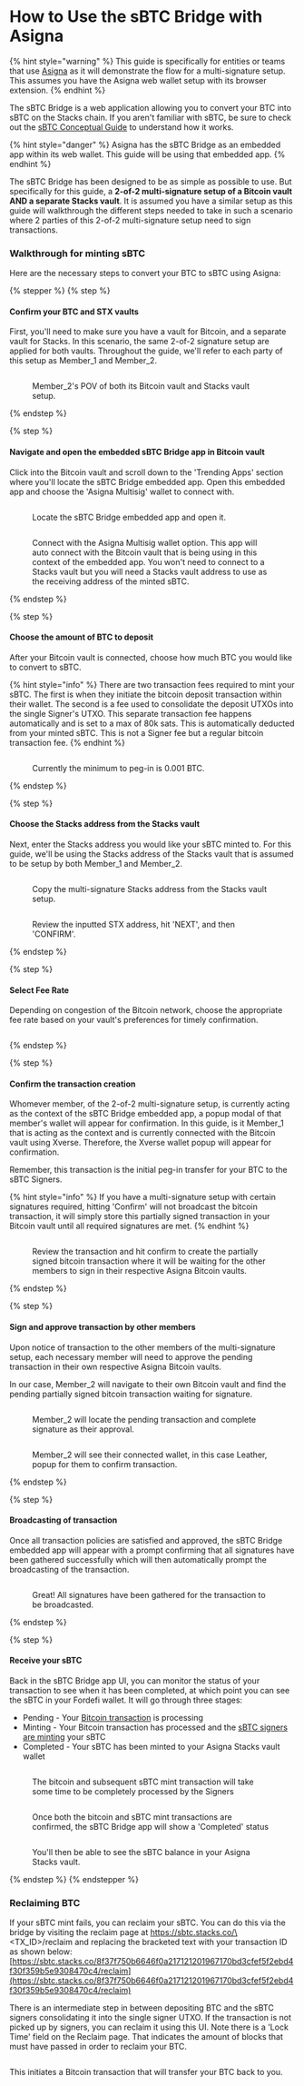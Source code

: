 # How to Use the sBTC Bridge with Asigna

{% hint style="warning" %}
This guide is specifically for entities or teams that use [Asigna](https://www.asigna.io/) as it will demonstrate the flow for a multi-signature setup. This assumes you have the Asigna web wallet setup with its browser extension.
{% endhint %}

The sBTC Bridge is a web application allowing you to convert your BTC into sBTC on the Stacks chain. If you aren't familiar with sBTC, be sure to check out the [sBTC Conceptual Guide](https://app.gitbook.com/s/H74xqoobupBWwBsVMJhK/sbtc) to understand how it works.

{% hint style="danger" %}
Asigna has the sBTC Bridge as an embedded app within its web wallet. This guide will be using that embedded app.
{% endhint %}

The sBTC Bridge has been designed to be as simple as possible to use. But specifically for this guide, a **2-of-2 multi-signature setup of a Bitcoin vault AND a separate Stacks vault**. It is assumed you have a similar setup as this guide will walkthrough the different steps needed to take in such a scenario where 2 parties of this 2-of-2 multi-signature setup need to sign transactions.

### Walkthrough for minting sBTC

Here are the necessary steps to convert your BTC to sBTC using Asigna:

{% stepper %}
{% step %}
#### Confirm your BTC and STX vaults

First, you'll need to make sure you have a vault for Bitcoin, and a separate vault for Stacks. In this scenario, the same 2-of-2 signature setup are applied for both vaults. Throughout the guide, we'll refer to each party of this setup as Member\_1 and Member\_2.

<div data-with-frame="true"><figure><img src="../.gitbook/assets/Group 316124779.png" alt=""><figcaption><p>Member_2's POV of both its Bitcoin vault and Stacks vault setup.</p></figcaption></figure></div>
{% endstep %}

{% step %}
#### Navigate and open the embedded sBTC Bridge app in Bitcoin vault

Click into the Bitcoin vault and scroll down to the 'Trending Apps' section where you'll locate the sBTC Bridge embedded app. Open this embedded app and choose the 'Asigna Multisig' wallet to connect with.

<div data-with-frame="true"><figure><img src="../.gitbook/assets/image 33 (1).png" alt=""><figcaption><p>Locate the sBTC Bridge embedded app and open it.</p></figcaption></figure></div>

<div data-with-frame="true"><figure><img src="../.gitbook/assets/image 35.png" alt=""><figcaption><p>Connect with the Asigna Multisig wallet option. This app will auto connect with the Bitcoin vault that is being using in this context of the embedded app. You won't need to connect to a Stacks vault but you will need a Stacks vault address to use as the receiving address of the minted sBTC.</p></figcaption></figure></div>
{% endstep %}

{% step %}
#### Choose the amount of BTC to deposit

After your Bitcoin vault is connected, choose how much BTC you would like to convert to sBTC.

{% hint style="info" %}
There are two transaction fees required to mint your sBTC. The first is when they initiate the bitcoin deposit transaction within their wallet. The second is a fee used to consolidate the deposit UTXOs into the single Signer's UTXO. This separate transaction fee happens automatically and is set to a max of 80k sats. This is automatically deducted from your minted sBTC. This is not a Signer fee but a regular bitcoin transaction fee.
{% endhint %}

<div data-with-frame="true"><figure><img src="../.gitbook/assets/image 36.png" alt=""><figcaption><p>Currently the minimum to peg-in is 0.001 BTC.</p></figcaption></figure></div>
{% endstep %}

{% step %}
#### Choose the Stacks address from the Stacks vault

Next, enter the Stacks address you would like your sBTC minted to. For this guide, we'll be using the Stacks address of the Stacks vault that is assumed to be setup by both Member\_1 and Member\_2.

<div data-with-frame="true"><figure><img src="../.gitbook/assets/image 37.png" alt=""><figcaption><p>Copy the multi-signature Stacks address from the Stacks vault setup.</p></figcaption></figure></div>

<div data-with-frame="true"><figure><img src="../.gitbook/assets/image 38.png" alt=""><figcaption><p>Review the inputted STX address, hit 'NEXT', and then 'CONFIRM'.</p></figcaption></figure></div>
{% endstep %}

{% step %}
#### Select Fee Rate

Depending on congestion of the Bitcoin network, choose the appropriate fee rate based on your vault's preferences for timely confirmation.

<div data-with-frame="true"><figure><img src="../.gitbook/assets/Group 316124780.png" alt=""><figcaption></figcaption></figure></div>
{% endstep %}

{% step %}
#### Confirm the transaction creation

Whomever member, of the 2-of-2 multi-signature setup, is currently acting as the context of the sBTC Bridge embedded app, a popup modal of that member's wallet will appear for confirmation. In this guide, is it Member\_1 that is acting as the context and is currently connected with the Bitcoin vault using Xverse. Therefore, the Xverse wallet popup will appear for confirmation.

Remember, this transaction is the initial peg-in transfer for your BTC to the sBTC Signers.

{% hint style="info" %}
If you have a multi-signature setup with certain signatures required, hitting 'Confirm' will not broadcast the bitcoin transaction, it will simply store this partially signed transaction in your Bitcoin vault until all required signatures are met.
{% endhint %}

<div data-with-frame="true"><figure><img src="../.gitbook/assets/Group 316124780 (1).png" alt=""><figcaption><p>Review the transaction and hit confirm to create the partially signed bitcoin transaction where it will be waiting for the other members to sign in their respective Asigna Bitcoin vaults.</p></figcaption></figure></div>
{% endstep %}

{% step %}
#### Sign and approve transaction by other members

Upon notice of transaction to the other members of the multi-signature setup, each necessary member will need to approve the pending transaction in their own respective Asigna Bitcoin vaults.

In our case, Member\_2 will navigate to their own Bitcoin vault and find the pending partially signed bitcoin transaction waiting for signature.

<div data-with-frame="true"><figure><img src="../.gitbook/assets/image 42 (1).png" alt=""><figcaption><p>Member_2 will locate the pending transaction and complete signature as their approval.</p></figcaption></figure></div>

<div data-with-frame="true"><figure><img src="../.gitbook/assets/image 43 (1).png" alt=""><figcaption><p>Member_2 will see their connected wallet, in this case Leather, popup for them to confirm transaction.</p></figcaption></figure></div>
{% endstep %}

{% step %}
#### Broadcasting of transaction

Once all transaction policies are satisfied and approved, the sBTC Bridge embedded app will appear with a prompt confirming that all signatures have been gathered successfully which will then automatically prompt the broadcasting of the transaction.

<div data-with-frame="true"><figure><img src="../.gitbook/assets/image 44.png" alt=""><figcaption><p>Great! All signatures have been gathered for the transaction to be broadcasted.</p></figcaption></figure></div>
{% endstep %}

{% step %}
#### Receive your sBTC

Back in the sBTC Bridge app UI, you can monitor the status of your transaction to see when it has been completed, at which point you can see the sBTC in your Fordefi wallet. It will go through three stages:

* Pending - Your [Bitcoin transaction](https://mempool.space/tx/838ebd2c78091ca805ff00c2a2182d2e9c652bd9b43ef286c3af33d1a414f587) is processing
* Minting - Your Bitcoin transaction has processed and the [sBTC signers are minting](https://explorer.hiro.so/txid/fef3dd3f6d4e6c89f3482fdec3816822261f29739ee81d1af6deb01d11e43961?chain=mainnet) your sBTC
* Completed - Your sBTC has been minted to your Asigna Stacks vault wallet

<div data-with-frame="true"><figure><img src="../.gitbook/assets/image 45 (1).png" alt=""><figcaption><p>The bitcoin and subsequent sBTC mint transaction will take some time to be completely processed by the Signers</p></figcaption></figure></div>

<div data-with-frame="true"><figure><img src="../.gitbook/assets/image 46.png" alt=""><figcaption><p>Once both the bitcoin and sBTC mint transactions are confirmed, the sBTC Bridge app will show a 'Completed' status</p></figcaption></figure></div>

<div data-with-frame="true"><figure><img src="../.gitbook/assets/image 47.png" alt=""><figcaption><p>You'll then be able to see the sBTC balance in your Asigna Stacks vault.</p></figcaption></figure></div>
{% endstep %}
{% endstepper %}

### Reclaiming BTC

If your sBTC mint fails, you can reclaim your sBTC. You can do this via the bridge by visiting the reclaim page at https://sbtc.stacks.co/\<TX\_ID>/reclaim and replacing the bracketed text with your transaction ID as shown below:\
[https://sbtc.stacks.co/8f37f750b6646f0a217121201967170bd3cfef5f2ebd4f30f359b5e9308470c4/reclaim](https://sbtc.stacks.co/8f37f750b6646f0a217121201967170bd3cfef5f2ebd4f30f359b5e9308470c4/reclaim)

There is an intermediate step in between depositing BTC and the sBTC signers consolidating it into the single signer UTXO. If the transaction is not picked up by signers, you can reclaim it using this UI. Note there is a 'Lock Time' field on the Reclaim page. That indicates the amount of blocks that must have passed in order to reclaim your BTC.

<div data-with-frame="true"><figure><img src="../.gitbook/assets/image (14).png" alt=""><figcaption></figcaption></figure></div>

This initiates a Bitcoin transaction that will transfer your BTC back to you.
